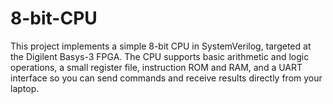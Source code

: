 # 8-bit-CPU
This project implements a simple 8-bit CPU in SystemVerilog, targeted at the Digilent Basys-3 FPGA. The CPU supports basic arithmetic and logic operations, a small register file, instruction ROM and RAM, and a UART interface so you can send commands and receive results directly from your laptop.
